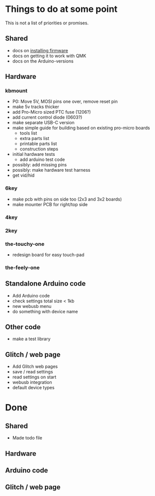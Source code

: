 # Things to do at some point

This is not a list of priorities or promises.

## Shared

* docs on [installing firmware](docs/firmware.md)
* docs on getting it to work with QMK
* docs on the Arduino-versions

## Hardware

### kbmount

* P0: Move 5V, MOSI pins one over, remove reset pin
* make 5v tracks thicker
* add Pro-Micro sized PTC fuse (1206?)
* add current control diode (0603?)
* make separate USB-C version
* make simple guide for building based on existing pro-micro boards
  * tools list
  * extra parts list
  * printable parts list
  * construction steps
* initial hardware tests
  * add arduino test code
* possibly: add missing pins
* possibly: make hardware test harness
* get vid/hid

### 6key

* make pcb with pins on side too (2x3 and 3x2 boards)
* make mounter PCB for right/top side

### 4key

### 2key

### the-touchy-one

* redesign board for easy touch-pad

### the-feely-one


## Standalone Arduino code

* Add Arduino code
* check settings total size < 1kb
* new webusb menu
* do something with device name

## Other code

* make a test library

## Glitch / web page

* Add Glitch web pages
* save / read settings
* read settings on start
* webusb integration
* default device types


# Done

## Shared

* Made todo file

## Hardware

## Arduino code

## Glitch / web page

